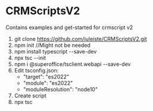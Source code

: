 # CRMScriptsV2
Contains examples and get-started for crmscript v2

1. git clone https://github.com/juleiste/CRMScriptsV2.git
2. npm init //Might not be needed
3. npm install typescript --save-dev
4. npx tsc --init
5. npm i @superoffice/tsclient.webapi --save-dev
6. Edit tsconfig.json:
   - "target": "es2022"
   - "module": "es2022"
   - "moduleResolution": "node10"
7. Create script
8. npx tsc